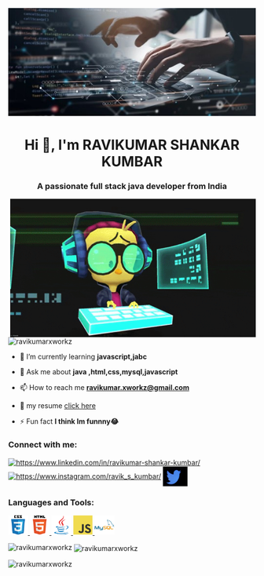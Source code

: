 <img src=https://github.com/ravikumarxworkz/my_resume/blob/main/BANNER.jpg alt="logo" height="220" width="1500">

<h1 align="center">Hi 👋, I'm RAVIKUMAR SHANKAR KUMBAR</h1>
<h3 align="center">A passionate full stack java developer from India</h3>

<img align="right" alt="coding" width="500" src="https://github.com/ravikumarxworkz/my_resume/blob/main/github.gif">
<p align="left"> <img src="https://komarev.com/ghpvc/?username=ravikumarxworkz&label=Profile%20views&color=0e75b6&style=flat" alt="ravikumarxworkz" /> </p>

- 🌱 I’m currently learning **javascript,jabc**

- 💬 Ask me about **java ,html,css,mysql,javascript**

- 📫 How to reach me **ravikumar.xworkz@gmail.com**
- 📄 my resume <a href="http://github.com/ravikumarxworkz/my_resume/blob/main/RAVI%20SK.pdf" target="_blank" rel="noopener noreferrer">click here</a>

- ⚡ Fun fact **I think Im funnny😂**

<h3 align="left">Connect with me:</h3>
<p align="left">
<a href="https://www.linkedin.com/in/ravikumar-shankar-kumbar/" target="blank"><img align="center" src="https://raw.githubusercontent.com/rahuldkjain/github-profile-readme-generator/master/src/images/icons/Social/linked-in-alt.svg" alt="https://www.linkedin.com/in/ravikumar-shankar-kumbar/" height="30" width="40" /></a>
  <a href="https://www.instagram.com/ravik_s_kumbar/" target="blank"><img align="center" src="https://raw.githubusercontent.com/ravikumarxworkz/my_resume/main/instagram-logo.avif" alt="https://www.instagram.com/ravik_s_kumbar/" height="40" width="40" /></a>
   <a href="https://twitter.com/BONDRAVI20/" target="blank"><img align="center" src="https://github.com/ravikumarxworkz/my_resume/blob/main/TIWTTER.jpg" alt="https://twitter.com/BONDRAVI20/" height="40" width="50" /></a>
</p>

<h3 align="left">Languages and Tools:</h3>
<p align="left"> <a href="https://www.w3schools.com/css/" target="_blank" rel="noreferrer"> <img src="https://raw.githubusercontent.com/devicons/devicon/master/icons/css3/css3-original-wordmark.svg" alt="css3" width="40" height="40"/> </a> <a href="https://www.w3.org/html/" target="_blank" rel="noreferrer"> <img src="https://raw.githubusercontent.com/devicons/devicon/master/icons/html5/html5-original-wordmark.svg" alt="html5" width="40" height="40"/> </a> <a href="https://www.java.com" target="_blank" rel="noreferrer"> <img src="https://raw.githubusercontent.com/devicons/devicon/master/icons/java/java-original.svg" alt="java" width="40" height="40"/> </a> <a href="https://developer.mozilla.org/en-US/docs/Web/JavaScript" target="_blank" rel="noreferrer"> <img src="https://raw.githubusercontent.com/devicons/devicon/master/icons/javascript/javascript-original.svg" alt="javascript" width="40" height="40"/> </a> <a href="https://www.mysql.com/" target="_blank" rel="noreferrer"> <img src="https://raw.githubusercontent.com/devicons/devicon/master/icons/mysql/mysql-original-wordmark.svg" alt="mysql" width="40" height="40"/> </a> </p>

<p><img align="left" src="https://github-readme-stats.vercel.app/api/top-langs?username=ravikumarxworkz&show_icons=true&locale=en&layout=compact" alt="ravikumarxworkz" /></p>

<p>&nbsp;<img align="center" src="https://github-readme-stats.vercel.app/api?username=ravikumarxworkz&show_icons=true&locale=en" alt="ravikumarxworkz" /></p>

<p><img align="center" src="https://github-readme-streak-stats.herokuapp.com/?user=ravikumarxworkz&" alt="ravikumarxworkz" /></p>
